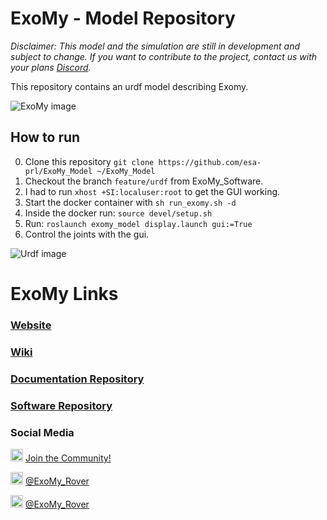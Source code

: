 # ExoMy - Model Repository
*Disclaimer: This model and the simulation are still in development and subject to change. If you want to contribute to the project, contact us with your plans [Discord](https://discord.gg/gZk62gg).*

This repository contains an urdf model describing Exomy.

![ExoMy image](https://github.com/esa-prl/ExoMy/wiki/images/renderings/2020_02_25.JPG)

## How to run
0. Clone this repository `git clone https://github.com/esa-prl/ExoMy_Model ~/ExoMy_Model`
1. Checkout the branch `feature/urdf` from ExoMy_Software.
2. I had to run `xhost +SI:localuser:root` to get the GUI working.
3. Start the docker container with `sh run_exomy.sh -d`
4. Inside the docker run: `source devel/setup.sh`
5. Run: `roslaunch exomy_model display.launch gui:=True`
6. Control the joints with the gui.

![Urdf image](https://user-images.githubusercontent.com/10925797/98133643-20edb180-1ebe-11eb-897a-2b605b97495e.png)

# ExoMy Links

### [Website](https://esa-prl.github.io/ExoMy/)

### [Wiki](https://github.com/esa-prl/ExoMy/wiki)

### [Documentation Repository](https://github.com/esa-prl/ExoMy)

### [Software Repository](https://github.com/esa-prl/ExoMy_Software)

### Social Media
<!-- Add icon library -->
<link rel="stylesheet" href="https://use.fontawesome.com/releases/v5.13.1/css/all.css">

<!-- Add font awesome icons -->
<p>
    <img src="https://github.com/esa-prl/ExoMy/wiki/images/social_media_icons/discord-brands.svg" width="20px">
    <a href="https://discord.gg/gZk62gg"> Join the Community!</a>  
</p>
<p>
    <img src="https://github.com/esa-prl/ExoMy/wiki/images/social_media_icons/twitter-square-brands.svg" width="20px">
    <a href="https://twitter.com/exomy_rover"> @ExoMy_Rover</a> 
</p>
<p>
    <img src="https://github.com/esa-prl/ExoMy/wiki/images/social_media_icons/instagram-square-brands.svg" width="20px">
    <a href="https://www.instagram.com/exomy_rover/"> @ExoMy_Rover</a>
</p>


